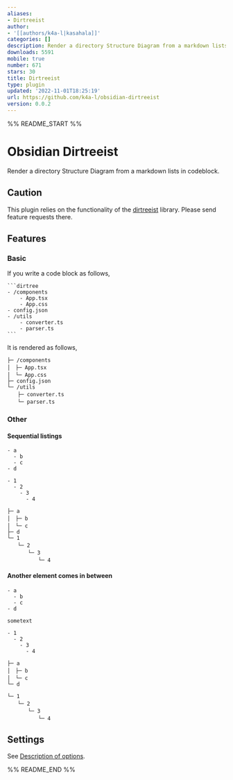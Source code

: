 ```yaml
---
aliases:
- Dirtreeist
author:
- '[[authors/k4a-l|kasahala]]'
categories: []
description: Render a directory Structure Diagram from a markdown lists in codeblock.
downloads: 5591
mobile: true
number: 671
stars: 30
title: Dirtreeist
type: plugin
updated: '2022-11-01T18:25:19'
url: https://github.com/k4a-l/obsidian-dirtreeist
version: 0.0.2
---
```


%% README_START %%

# Obsidian Dirtreeist

Render a directory Structure Diagram from a markdown lists in codeblock.


## Caution
This plugin relies on the functionality of the [dirtreeist](https://github.com/k4a-l/dirtreeist) library. Please send feature requests there.


## Features


### Basic

If you write a code block as follows,
````
```dirtree
- /components
	- App.tsx
	- App.css
- config.json
- /utils
	- converter.ts
	- parser.ts
```
````

It is rendered as follows,
```
├─ /components
│　├─ App.tsx
│　└─ App.css
├─ config.json
└─ /utils
　　├─ converter.ts
　　└─ parser.ts
```

### Other
#### Sequential listings

```
- a
  - b
  - c
- d

- 1
  - 2
    - 3
      - 4
```

```
├─ a
│　├─ b
│　└─ c
├─ d
└─ 1
　　└─ 2
　　　　└─ 3
　　　　　　└─ 4
```



#### Another element comes in between

```
- a
  - b
  - c
- d

sometext

- 1
  - 2
    - 3
      - 4
```

```
├─ a
│　├─ b
│　└─ c
└─ d

└─ 1
　　└─ 2
　　　　└─ 3
　　　　　　└─ 4
```


## Settings

See [Description of options](https://github.com/k4a-l/dirtreeist#description-of-options).

%% README_END %%